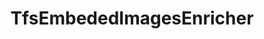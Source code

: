 ---
optionsClassName: 
optionsClassFullName: 
configurationSamples: []
description: missng XML code comments
className: TfsEmbededImagesEnricher
typeName: ProcessorEnrichers
architecture: v2
options: []

redirectFrom: []
layout: reference
toc: true
permalink: /Reference2/v2/ProcessorEnrichers/TfsEmbededImagesEnricher/
title: TfsEmbededImagesEnricher
categories:
- ProcessorEnrichers
- v2

---